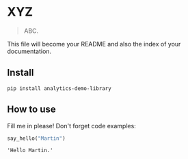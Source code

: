 # XYZ
> ABC.


This file will become your README and also the index of your documentation.

## Install

`pip install analytics-demo-library`

## How to use

Fill me in please! Don't forget code examples:

```python
say_hello("Martin")
```




    'Hello Martin.'


